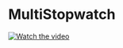 # MultiStopwatch


[![Watch the video](https://user-images.githubusercontent.com/52860350/113831339-c9fb4980-9787-11eb-8fa0-93f16c5ab9ea.pn)](https://user-images.githubusercontent.com/52860350/113829464-d2528500-9785-11eb-93ff-1320a09ce037.mp4)
